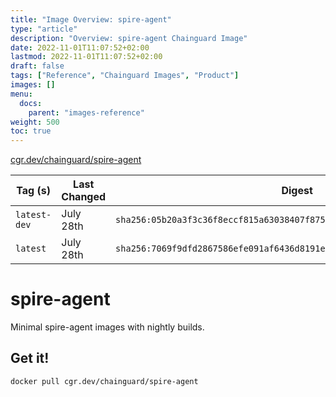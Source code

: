 ```yaml
---
title: "Image Overview: spire-agent"
type: "article"
description: "Overview: spire-agent Chainguard Image"
date: 2022-11-01T11:07:52+02:00
lastmod: 2022-11-01T11:07:52+02:00
draft: false
tags: ["Reference", "Chainguard Images", "Product"]
images: []
menu:
  docs:
    parent: "images-reference"
weight: 500
toc: true
---
```


[cgr.dev/chainguard/spire-agent](https://github.com/chainguard-images/images/tree/main/images/spire-agent)

| Tag (s)       | Last Changed | Digest                                                                    |
|---------------|--------------|---------------------------------------------------------------------------|
|  `latest-dev` | July 28th    | `sha256:05b20a3f3c36f8eccf815a63038407f875fc90b25f64fe2e2a371cc845f680f6` |
|  `latest`     | July 28th    | `sha256:7069f9dfd2867586efe091af6436d8191e913d4b1dd0578716350f6cb1cf8d88` |

# spire-agent

Minimal spire-agent images with nightly builds.

## Get it!

```shell
docker pull cgr.dev/chainguard/spire-agent
```
